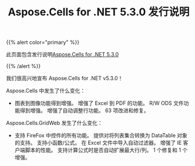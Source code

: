 ﻿---
title: Aspose.Cells for .NET 5.3.0 发行说明
type: docs
weight: 100
url: /zh/net/aspose-cells-for-net-5-3-0-release-notes/
---
{{% alert color="primary" %}} 

此页面包含发行说明[Aspose.Cells for .NET 5.3.0](https://downloads.aspose.com/cells/net/new-releases/aspose.cells-for-.net-5.3.0/)

{{% /alert %}} 

我们很高兴地宣布 Aspose.Cells for .NET v5.3.0！

 Aspose.Cells 中发生了什么变化：

- 图表到图像功能得到增强。
增强了 Excel 到 PDF 的功能。
 R/W ODS 文件功能得到增强。
增强了自动调整行功能。
 63 项改进和修复。

 Aspose.Cells.GridWeb 发生了什么变化：

- 支持 FireFox 中控件的所有功能。
提供对将列表集合转换为 DataTable 对象的支持。
支持小函数/公式。
在 Excel 文件中导入自动过滤器。
增强了 IE 客户端脚本的性能。
支持计算公式时是否自动扩展最大行/列。
 1 个修复和 1 个增强。
